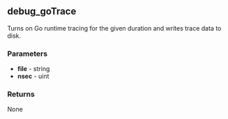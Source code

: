 ## debug_goTrace
Turns on Go runtime tracing for the given duration and writes trace data to disk.

### Parameters
- **file** - string
- **nsec** - uint

### Returns
None